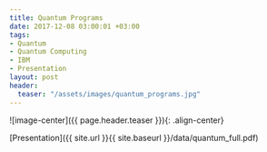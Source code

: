 ```yaml
---
title: Quantum Programs
date: 2017-12-08 03:00:01 +03:00
tags:
- Quantum
- Quantum Computing
- IBM
- Presentation
layout: post
header:
  teaser: "/assets/images/quantum_programs.jpg"
---
```


![image-center]({{ page.header.teaser }}){: .align-center}

[Presentation]({{ site.url }}{{ site.baseurl }}/data/quantum_full.pdf)

